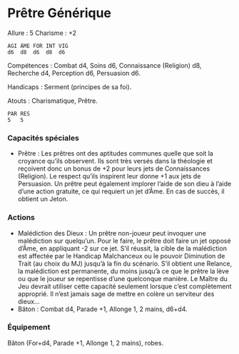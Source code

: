 # Prêtre Générique

Allure : 5
Charisme : +2

	AGI	ÂME	FOR	INT	VIG
	d6	d8	d6	d8	d6

Compétences : Combat d4, Soins d6, Connaissance (Religion) d8, Recherche d4, Perception d6, Persuasion d6.

Handicaps : Serment (principes de sa foi).

Atouts : Charismatique, Prêtre.

	PAR	RES
	5	5

### Capacités spéciales
- Prêtre : Les prêtres ont des aptitudes communes quelle que soit la croyance qu’ils observent. Ils sont très versés dans la théologie et reçoivent donc un bonus de +2 pour leurs jets de Connaissances (Religion). Le respect qu’ils inspirent leur donne +1 aux jets de Persuasion. Un prêtre peut également implorer l’aide de son dieu à l’aide d’une action gratuite, ce qui requiert un jet d’Âme. En cas de succès, il obtient un Jeton.

### Actions
- Malédiction des Dieux : Un prêtre non-joueur peut invoquer une malédiction sur quelqu’un. Pour le faire, le prêtre doit faire un jet opposé d’Âme, en appliquant -2 sur ce jet. S’il réussit, la cible de la malédiction est affectée par le Handicap Malchanceux ou le pouvoir Diminution de Trait (au choix du MJ) jusqu’à la fin du scénario. S’il obtient une Relance, la malédiction est permanente, du moins jusqu’à ce que le prêtre la lève ou que le joueur se repentisse d’une quelconque manière. Le Maître du Jeu devrait utiliser cette capacité seulement lorsque c’est complètement approprié. Il n’est jamais sage de mettre en colère un serviteur des dieux...
- Bâton : Combat d4, Parade +1, Allonge 1, 2 mains, d6+d4.

### Équipement
Bâton (For+d4, Parade +1, Allonge 1, 2 mains), robes.

